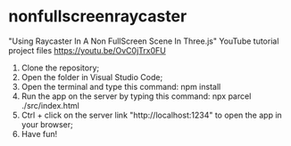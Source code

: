 # nonfullscreenraycaster


"Using Raycaster In A Non FullScreen Scene In Three.js" YouTube tutorial project files https://youtu.be/OvC0jTrx0FU

1. Clone the repository;
2. Open the folder in Visual Studio Code;
3. Open the terminal and type this command: npm install
4. Run the app on the server by typing this command: npx parcel ./src/index.html
5. Ctrl + click on the server link "http://localhost:1234" to open the app in your browser;
6. Have fun!
